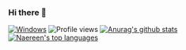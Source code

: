 ### Hi there 👋
[![Windows](https://svgshare.com/i/ZhY.svg)](https://svgshare.com/i/ZhY.svg)
![Profile views](https://gpvc.arturio.dev/CamelBoss)
[![Anurag's github stats](https://github-readme-stats.vercel.app/api?username=CamelBoss&count_private=true&show_icons=true&theme=jolly)](https://github.com/anuraghazra/github-readme-stats)
[![Naereen's top languages](https://github-readme-stats.vercel.app/api/top-langs/?username=CamelBoss&count_private=true&show_icons=true&theme=jolly)](https://github.com/anuraghazra/github-readme-stats)
<!--
**CamelBoss/CamelBoss** is a ✨ _special_ ✨ repository because its `README.md` (this file) appears on your GitHub profile.

Here are some ideas to get you started:

- 🔭 I’m currently working on ...
- 🌱 I’m currently learning ...
- 👯 I’m looking to collaborate on ...
- 🤔 I’m looking for help with ...
- 💬 Ask me about ...
- 📫 How to reach me: ...
- 😄 Pronouns: ...
- ⚡ Fun fact: ...
-->
